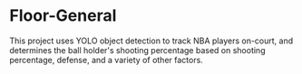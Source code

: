 # Floor-General
This project uses YOLO object detection to track NBA players on-court, and determines the ball holder's shooting percentage based on shooting percentage, defense, and a variety of other factors.
